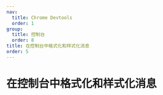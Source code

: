 ```yaml
---
nav:
  title: Chrome Devtools
  order: 1
group:
  title: 控制台
  order: 8
title: 在控制台中格式化和样式化消息
order: 5
---
```

<h1>在控制台中格式化和样式化消息</h1>